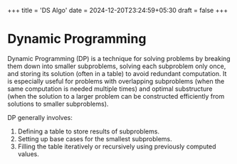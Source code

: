 +++
title = 'DS Algo'
date = 2024-12-20T23:24:59+05:30
draft = false
+++

# Dynamic Programming

Dynamic Programming (DP) is a technique for solving problems by breaking them down into smaller subproblems, solving each subproblem only once, and storing its solution (often in a table) to avoid redundant computation. It is especially useful for problems with overlapping subproblems (when the same computation is needed multiple times) and optimal substructure (when the solution to a larger problem can be constructed efficiently from solutions to smaller subproblems).

DP generally involves:
  1. Defining a table to store results of subproblems.
  2. Setting up base cases for the smallest subproblems.
  3. Filling the table iteratively or recursively using previously computed values.
